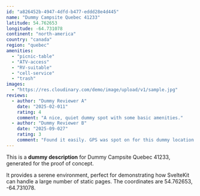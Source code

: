 ```yaml
---
id: "a826452b-4947-4dfd-b477-eddd28e4d445"
name: "Dummy Campsite Quebec 41233"
latitude: 54.762653
longitude: -64.731078
continent: "north-america"
country: "canada"
region: "quebec"
amenities:
  - "picnic-table"
  - "ATV-access"
  - "RV-suitable"
  - "cell-service"
  - "trash"
images:
  - "https://res.cloudinary.com/demo/image/upload/v1/sample.jpg"
reviews:
  - author: "Dummy Reviewer A"
    date: "2025-02-011"
    rating: 4
    comment: "A nice, quiet dummy spot with some basic amenities."
  - author: "Dummy Reviewer B"
    date: "2025-09-027"
    rating: 3
    comment: "Found it easily. GPS was spot on for this dummy location."
---
```


This is a **dummy description** for Dummy Campsite Quebec 41233, generated for the proof of concept.

It provides a serene environment, perfect for demonstrating how SvelteKit can handle a large number of static pages. The coordinates are 54.762653, -64.731078.

